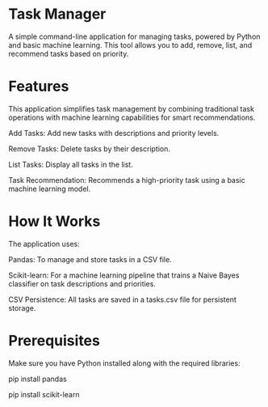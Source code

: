 # Task Manager 

A simple command-line application for managing tasks, powered by Python and basic machine learning. This tool allows you to add, remove, list, and recommend tasks based on priority.

# Features

This application simplifies task management by combining traditional task operations with machine learning capabilities for smart recommendations.

Add Tasks: Add new tasks with descriptions and priority levels.

Remove Tasks: Delete tasks by their description.

List Tasks: Display all tasks in the list.

Task Recommendation: Recommends a high-priority task using a basic machine learning model.

# How It Works

The application uses:

Pandas: To manage and store tasks in a CSV file.

Scikit-learn: For a machine learning pipeline that trains a Naive Bayes classifier on task descriptions and priorities.

CSV Persistence: All tasks are saved in a tasks.csv file for persistent storage.

# Prerequisites

Make sure you have Python installed along with the required libraries:

pip install pandas 

pip install scikit-learn
